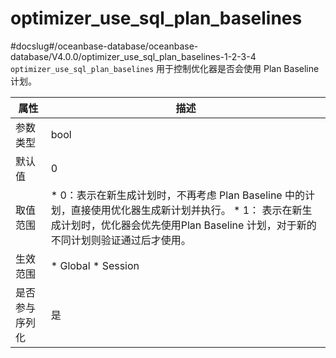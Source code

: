 optimizer_use_sql_plan_baselines 
=====================================================
#docslug#/oceanbase-database/oceanbase-database/V4.0.0/optimizer_use_sql_plan_baselines-1-2-3-4
`optimizer_use_sql_plan_baselines` 用于控制优化器是否会使用 Plan Baseline 计划。


| **属性**  |                                                                                                  **描述**                                                                                                   |
|---------|-----------------------------------------------------------------------------------------------------------------------------------------------------------------------------------------------------------|
| 参数类型    | bool                                                                                                                                                                                                      |
| 默认值     | 0                                                                                                                                                                                                         |
| 取值范围    | * 0：表示在新生成计划时，不再考虑 Plan Baseline 中的计划，直接使用优化器生成新计划并执行。   * 1： 表示在新生成计划时，优化器会优先使用Plan Baseline 计划，对于新的不同计划则验证通过后才使用。    |
| 生效范围    | * Global   * Session                                                                                                   |
| 是否参与序列化 | 是                                                                                                                                                                                                         |


